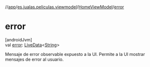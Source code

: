 //[app](../../../index.md)/[es.jualas.peliculas.viewmodel](../index.md)/[HomeViewModel](index.md)/[error](error.md)

# error

[androidJvm]\
val [error](error.md): [LiveData](https://developer.android.com/reference/kotlin/androidx/lifecycle/LiveData.html)&lt;[String](https://kotlinlang.org/api/latest/jvm/stdlib/kotlin-stdlib/kotlin/-string/index.html)&gt;

Mensaje de error observable expuesto a la UI. Permite a la UI mostrar mensajes de error al usuario.
